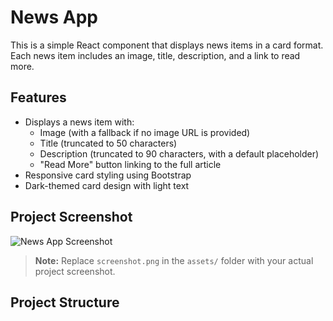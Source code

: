 # News App

This is a simple React component that displays news items in a card format. Each news item includes an image, title, description, and a link to read more.

## Features

- Displays a news item with:
  - Image (with a fallback if no image URL is provided)
  - Title (truncated to 50 characters)
  - Description (truncated to 90 characters, with a default placeholder)
  - "Read More" button linking to the full article
- Responsive card styling using Bootstrap
- Dark-themed card design with light text

## Project Screenshot

![News App Screenshot](./assets/screenshot.png)

> **Note:** Replace `screenshot.png` in the `assets/` folder with your actual project screenshot.

## Project Structure

